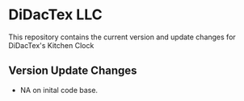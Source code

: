 # DiDacTex LLC
This repository contains the current version and update changes for DiDacTex's Kitchen Clock

## Version Update Changes
* NA on inital code base.
